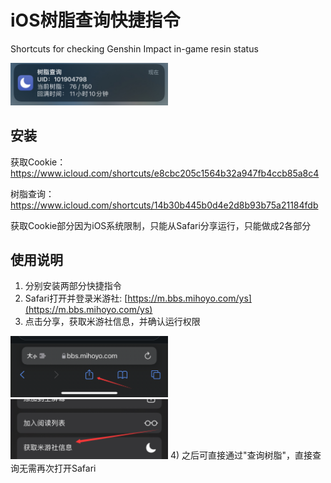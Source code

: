 # iOS树脂查询快捷指令

Shortcuts for checking Genshin Impact in-game resin status

<img src="./img/3.png" width=50% height=50%>

## 安装

获取Cookie：https://www.icloud.com/shortcuts/e8cbc205c1564b32a947fb4ccb85a8c4

树脂查询：https://www.icloud.com/shortcuts/14b30b445b0d4e2d8b93b75a21184fdb 

获取Cookie部分因为iOS系统限制，只能从Safari分享运行，只能做成2各部分


## 使用说明

1) 分别安装两部分快捷指令
2) Safari打开并登录米游社: [https://m.bbs.mihoyo.com/ys](https://m.bbs.mihoyo.com/ys)
3) 点击分享，获取米游社信息，并确认运行权限
<img src="./img/1.png" width=50% height=50%>

<img src="./img/2.png" width=50% height=50%>
4) 之后可直接通过"查询树脂"，直接查询无需再次打开Safari


